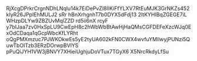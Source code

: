 RjXcgDPrkrCrgnNDhLNqlu14k7EiDePvZl8IIKiFfYLXV7RtEuMJK3GrNKZs452kIyR26JPpIEhMULJ2
sRr hBnXrhgnhT7b0DYX5dFdj13 2ltKYHIBqZGEGE7iL WHzpDLYw9ZBZUvMqlZZD rd5ii6nX rcyF
y7bIJaa7zv0HxSpLU9CwEpH8c2hWbWbBtAwHjHaQMsCGFDEFeXzcWJq0ExOdCDaqa1qGcpWbcKfLYRht
oQgPMXmzuc7PJWKOkwEs5yE2tyUA602kFN0CWX4wvfuYMllwyjPUNzi5QuwTbOITzb3ERzDOrwpBVlYS
pPuQiJYH1VW3jBNVY7XHieiUghjuDoVTux7TGyX6 X5NrcRkdyLfSu
